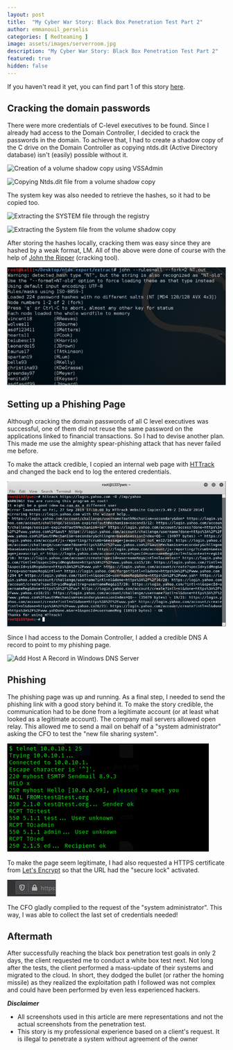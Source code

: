 ```yaml
---
layout: post
title:  "My Cyber War Story: Black Box Penetration Test Part 2"
author: emmanouil_perselis
categories: [ Redteaming ]
image: assets/images/serverroom.jpg
description: "My Cyber War Story: Black Box Penetration Test Part 2"
featured: true
hidden: false
---
```


If you haven't read it yet, you can find part 1 of this story [here](https://ordina-cyber.github.io/WarStory-BlackBoxPentest/).

## Cracking the domain passwords

There were more credentials of C-level executives to be found. Since I
already had access to the Domain Controller, I decided to crack the
passwords in the domain. To achieve that, I had to create a shadow copy
of the C drive on the Domain Controller as copying ntds.dit (Active
Directory database) isn't (easily) possible without it.

![Creation of a volume shadow copy using
VSSAdmin](../assets/images/Posts/WarStoryEmmanouil/image5.png)

![Copying Ntds.dit file from a volume shadow
copy](../assets/images/Posts/WarStoryEmmanouil/image6.png)

The system key was also needed to retrieve the hashes, so it had to be
copied too.

![Extracting the SYSTEM file through the
registry](../assets/images/Posts/WarStoryEmmanouil/image7.png)

![Extracting the System file from the volume shadow
copy](../assets/images/Posts/WarStoryEmmanouil/image8.png)

After storing the hashes locally, cracking them was easy since they are
hashed by a weak format, LM. All of the above were done of course with
the help of [John the Ripper](https://www.openwall.com/john/) (cracking
tool).

![07 - john](../assets/images/Posts/WarStoryEmmanouil/image9.png)

## Setting up a Phishing Page

Although cracking the domain passwords of all C level executives was
successful, one of them did not reuse the same password on the
applications linked to financial transactions. So I had to devise
another plan. This made me use the almighty spear-phishing attack that
has never failed me before.

To make the attack credible, I copied an internal web page with
[HTTrack](https://www.httrack.com/) and changed the back end to log the
entered credentials.

![](../assets/images/Posts/WarStoryEmmanouil/image10.png)

Since I had access to the Domain Controller, I added a credible DNS A
record to point to my phishing page.

![Add Host A Record in Windows DNS
Server](../assets/images/Posts/WarStoryEmmanouil/image11.png)

## Phishing

The phishing page was up and running. As a final step, I needed to send
the phishing link with a good story behind it. To make the story
credible, the communication had to be done from a legitimate account (or
at least what looked as a legitimate account). The company mail servers
allowed open relay. This allowed me to send a mail on behalf of a
"system administrator" asking the CFO to test the "new file sharing
system".

![](../assets/images/Posts/WarStoryEmmanouil/image12.png)

To make the page seem legitimate, I had also requested a HTTPS
certificate from [Let's Encrypt](https://letsencrypt.org/) so that the
URL had the "secure lock" activated.

![](../assets/images/Posts/WarStoryEmmanouil/image13.png)

The CFO gladly complied to the request of the "system administrator".
This way, I was able to collect the last set of credentials needed!

## Aftermath

After successfully reaching the black box penetration test goals in only
2 days, the client requested me to conduct a white box test next. Not
long after the tests, the client performed a mass-update of their
systems and migrated to the cloud. In short, they dodged the bullet (or
rather the homing missile) as they realized the exploitation path I
followed was not complex and could have been performed by even less
experienced hackers.


***Disclaimer***

-   All screenshots used in this article are mere representations and
    not the actual screenshots from the penetration test.
-   This story is my professional experience based on a client's
    request. It is illegal to penetrate a system without agreement of
    the owner
